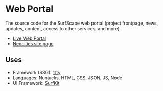 # Web Portal

The source code for the SurfScape web portal (project frontpage, news, updates, content, access to other services, and more).

- [Live Web Portal](https://surfscape.neocities.org)
- [Neocities site page](https://neocities.org/site/surfscape)

## Uses

- Framework (SSG): [11ty](https://www.11ty.dev/)
- Languages: Nunjucks, HTML, CSS, JSON, JS, Node
- UI Framework: [SurfKit](https://github.com/surfscape/surfkit)
